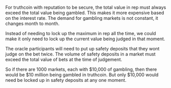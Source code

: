 For truthcoin with reputation to be secure, the total value in rep must always exceed the total value being gambled.
This makes it more expensive based on the interest rate.
The demand for gambling markets is not constant, it changes month to month.

Instead of needing to lock up the maximum in rep all the time, we could make it only need to lock up the current value being judged in that moment.

The oracle participants will need to put up safety deposits that they wont judge on the bet twice. The volume of safety deposits in a market must exceed the total value of bets at the time of judgement.

So if there are 1000 markets, each with $10,000 of gambling, then there would be $10 million being gambled in truthcoin.
But only $10,000 would need be locked up in safety deposits at any one moment.